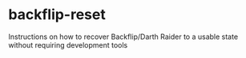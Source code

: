 # backflip-reset
Instructions on how to recover Backflip/Darth Raider to a usable state without requiring development tools
